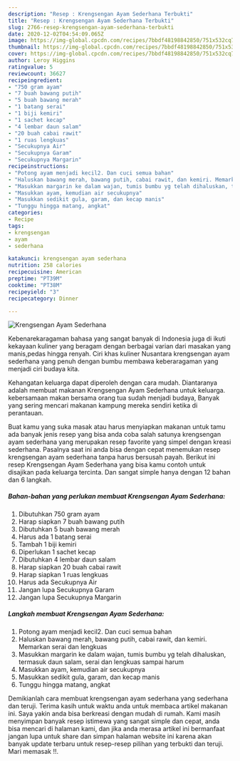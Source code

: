```yaml
---
description: "Resep : Krengsengan Ayam Sederhana Terbukti"
title: "Resep : Krengsengan Ayam Sederhana Terbukti"
slug: 2766-resep-krengsengan-ayam-sederhana-terbukti
date: 2020-12-02T04:54:09.065Z
image: https://img-global.cpcdn.com/recipes/7bbdf48198842850/751x532cq70/krengsengan-ayam-sederhana-foto-resep-utama.jpg
thumbnail: https://img-global.cpcdn.com/recipes/7bbdf48198842850/751x532cq70/krengsengan-ayam-sederhana-foto-resep-utama.jpg
cover: https://img-global.cpcdn.com/recipes/7bbdf48198842850/751x532cq70/krengsengan-ayam-sederhana-foto-resep-utama.jpg
author: Leroy Higgins
ratingvalue: 5
reviewcount: 36627
recipeingredient:
- "750 gram ayam"
- "7 buah bawang putih"
- "5 buah bawang merah"
- "1 batang serai"
- "1 biji kemiri"
- "1 sachet kecap"
- "4 lembar daun salam"
- "20 buah cabai rawit"
- "1 ruas lengkuas"
- "Secukupnya Air"
- "Secukupnya Garam"
- "Secukupnya Margarin"
recipeinstructions:
- "Potong ayam menjadi kecil2. Dan cuci semua bahan"
- "Haluskan bawang merah, bawang putih, cabai rawit, dan kemiri. Memarkan serai dan lengkuas"
- "Masukkan margarin ke dalam wajan, tumis bumbu yg telah dihaluskan, termasuk daun salam, serai dan lengkuas sampai harum"
- "Masukkan ayam, kemudian air secukupnya"
- "Masukkan sedikit gula, garam, dan kecap manis"
- "Tunggu hingga matang, angkat"
categories:
- Recipe
tags:
- krengsengan
- ayam
- sederhana

katakunci: krengsengan ayam sederhana 
nutrition: 258 calories
recipecuisine: American
preptime: "PT39M"
cooktime: "PT38M"
recipeyield: "3"
recipecategory: Dinner

---
```



![Krengsengan Ayam Sederhana](https://img-global.cpcdn.com/recipes/7bbdf48198842850/751x532cq70/krengsengan-ayam-sederhana-foto-resep-utama.jpg)

Kebenarekaragaman bahasa yang sangat banyak di Indonesia juga di ikuti kekayaan kuliner yang beragam dengan berbagai varian dari masakan yang manis,pedas hingga renyah. Ciri khas kuliner Nusantara krengsengan ayam sederhana yang penuh dengan bumbu membawa keberaragaman yang menjadi ciri budaya kita.




Kehangatan keluarga dapat diperoleh dengan cara mudah. Diantaranya adalah membuat makanan Krengsengan Ayam Sederhana untuk keluarga. kebersamaan makan bersama orang tua sudah menjadi budaya, Banyak yang sering mencari makanan kampung mereka sendiri ketika di perantauan.

Buat kamu yang suka masak atau harus menyiapkan makanan untuk tamu ada banyak jenis resep yang bisa anda coba salah satunya krengsengan ayam sederhana yang merupakan resep favorite yang simpel dengan kreasi sederhana. Pasalnya saat ini anda bisa dengan cepat menemukan resep krengsengan ayam sederhana tanpa harus bersusah payah.
Berikut ini resep Krengsengan Ayam Sederhana yang bisa kamu contoh untuk disajikan pada keluarga tercinta. Dan sangat simple hanya dengan 12 bahan dan 6 langkah.


<!--inarticleads1-->

##### Bahan-bahan yang perlukan membuat Krengsengan Ayam Sederhana:

1. Dibutuhkan 750 gram ayam
1. Harap siapkan 7 buah bawang putih
1. Dibutuhkan 5 buah bawang merah
1. Harus ada 1 batang serai
1. Tambah 1 biji kemiri
1. Diperlukan 1 sachet kecap
1. Dibutuhkan 4 lembar daun salam
1. Harap siapkan 20 buah cabai rawit
1. Harap siapkan 1 ruas lengkuas
1. Harus ada Secukupnya Air
1. Jangan lupa Secukupnya Garam
1. Jangan lupa Secukupnya Margarin




<!--inarticleads2-->

##### Langkah membuat  Krengsengan Ayam Sederhana:

1. Potong ayam menjadi kecil2. Dan cuci semua bahan
1. Haluskan bawang merah, bawang putih, cabai rawit, dan kemiri. Memarkan serai dan lengkuas
1. Masukkan margarin ke dalam wajan, tumis bumbu yg telah dihaluskan, termasuk daun salam, serai dan lengkuas sampai harum
1. Masukkan ayam, kemudian air secukupnya
1. Masukkan sedikit gula, garam, dan kecap manis
1. Tunggu hingga matang, angkat




Demikianlah cara membuat krengsengan ayam sederhana yang sederhana dan teruji. Terima kasih untuk waktu anda untuk membaca artikel makanan ini. Saya yakin anda bisa berkreasi dengan mudah di rumah. Kami masih menyimpan banyak resep istimewa yang sangat simple dan cepat, anda bisa mencari di halaman kami, dan jika anda merasa artikel ini bermanfaat jangan lupa untuk share dan simpan halaman website ini karena akan banyak update terbaru untuk resep-resep pilihan yang terbukti dan teruji. Mari memasak !!. 
